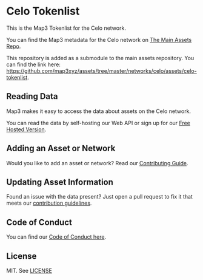 
# Celo Tokenlist

This is the Map3 Tokenlist for the Celo network.

You can find the Map3 metadata for the Celo network on [The Main Assets Repo](https://github.com/map3xyz/assets/tree/master/networks/celo).

This repository is added as a submodule to the main assets repository. You can find the link here: https://github.com/map3xyz/assets/tree/master/networks/celo/assets/celo-tokenlist.

## Reading Data

Map3 makes it easy to access the data about assets on the Celo network. 

You can read the data by self-hosting our Web API or sign up for our [Free Hosted Version](https://map3.xyz).

## Adding an Asset or Network 

Would you like to add an asset or network? Read our [Contributing Guide](https://github.com/map3xyz/assets/tree/master/docs/CONTRIBUTING.md).

## Updating Asset Information

Found an issue with the data present? Just open a pull request to fix it that meets our [contribution guidelines](https://github.com/map3xyz/assets/tree/master/docs/CONTRIBUTING.md).

## Code of Conduct
You can find our [Code of Conduct here](https://github.com/map3xyz/assets/tree/master/docs/CODE_OF_CONDUCT.md).

## License
MIT. See [LICENSE](LICENSE)
